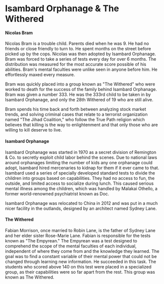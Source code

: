 # Isambard Orphanage & The Withered

#### Nicolas Bram
Nicolas Bram is a trouble child. Parents died when he was 9. He had no friends or close friendly to turn to. He spent months on the street before picked up by the cops. Nicolas was then adopted by Isambard Orphanage. Bram was forced to take a series of tests every day for over 6 months. The distribution was measured for the most accurate score possible of his abilities. Bram's mental faculties were unlike seen in anyone before him. He effortlessly maxed every measure.

Bram was quickly placed into a group known as "The Withered" who were worked to death for the success of the family behind Isambard Orphanage. Bram was given a number 333. He was the 333rd child to be taken in by Isambard Orphanage, and only the 28th Withered of 19 who are still alive.

Bram spends his time back and forth between analyzing stock market trends, and solving criminal cases that relate to a terrorist organization named "The Jihad Coalition," who follow the True Path religion which believes that killing is the way to enlightenment and that only those who are willing to kill deserve to live.

#### Isambard Orphanage
Isambard Orphanage was started in 1970 as a secret division of Remington & Co. to secretly exploit child labor behind the scenes. Due to national laws around orphanages limiting the number of kids any one orphanage could adopt, Isambard hired mercenaries to kidnap for them if it ever came to that. Isambard used a series of specially developed standard tests to divide the children into groups based on capabilities. They had no access to fun, the outside, and limited access to socialize during lunch. This caused serious mental illness among the children, which was handled by Malakai Othello, a former world-renowned psychiatrist known as Doc.

Isambard Orphanage was relocated to China in 2012 and was put in a much nicer facility in the outlands, designed by an architect named Sydney Lane.

#### The Withered
Fabian Morrison, once married to Robin Lane, is the father of Sydney Lane and her elder sister Rose-Marie Lane. Fabian is responsible for the tests known as "The Empyrean." The Empyrean was a test designed to comprehend the scope of the mental faculties of each individual, independent of where they come from and the knowledge they learned. The goal was to find a constant variable of their mental power that could not be changed through learning new information. He succeeded in this task. The students who scored above 140 on this test were placed in a specialized group, as their capabilities were so far apart from the rest. This group was known as The Withered.
